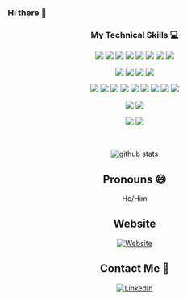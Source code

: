 ### Hi there 👋

<!--
**OhZedTee/OhZedTee** is a ✨ _special_ ✨ repository because its `README.md` (this file) appears on your GitHub profile.

Here are some ideas to get you started:

- 🔭 I’m currently working on ...
- 🌱 I’m currently learning ...
- 👯 I’m looking to collaborate on ...
- 🤔 I’m looking for help with ...
- 💬 Ask me about ...
- 📫 How to reach me: ...
- 😄 Pronouns: ...
- ⚡ Fun fact: ...
-->

<div align="center">

### My Technical Skills :computer:

<img src = "https://img.shields.io/badge/-Python-brightgreen?style=flat&logo=python"> <img src = "https://img.shields.io/badge/-Golang-white?style=flat&logo=go"> <img src="https://img.shields.io/badge/-Java-orange?style=flat&logo=java&logoColor=white"> <img src="https://img.shields.io/badge/--659ad2?style=flat&logo=c%20sharp&logoColor=ffffff"> <img src="https://img.shields.io/badge/-JavaScript-black?style=flat&logo=javascript&logoColor=eed718"> <img src="https://img.shields.io/badge/--659ad2?style=flat&logo=c&logoColor=ffffff"> <img src="https://img.shields.io/badge/-Spring Boot-4dc238?style=flat&logo=spring&logoColor=white"> <img src="https://img.shields.io/badge/-Nodejs-black?style=flat&logo=Node.js">

<img src="https://img.shields.io/badge/-Palo%20Alto%20Panorama-important?style=flat&logo=Palo%20Alto%20Software&logoColor=ffffff"> <img src="https://img.shields.io/badge/https://img.shields.io/badge/-Demisto-success"> <img src="https://img.shields.io/badge/-Cisco%20Firepower-white?style=flat&logo=Cisco&logoColor=blue"> <img src="https://img.shields.io/badge/-solarwinds-important?style=flat"> 

<img src="https://img.shields.io/badge/-Docker-informational?style=flat&logo=Docker&logoColor=white"> <img src="https://img.shields.io/badge/-Kubernetes-326CE5?style=flat&logo=Kubernetes&logoColor=white"> <img src="https://img.shields.io/badge/-Helm-277A9F?style=flat&logo=Helm&logoColor=white"> <img src="https://img.shields.io/badge/-Terraform-623CE4?style=flat&logo=Terraform&logoColor=white"> <img src="https://img.shields.io/badge/-Amazon%20Web%20Services-232F3E?style=flat&logo=Amazon%20AWS&logoColor=white"> <img src="https://img.shields.io/badge/-Google%20Cloud%20Platform-4285F4?style=flat&logo=Google%20Cloud&logoColor=white"> <img src="https://img.shields.io/badge/-Prometheus-E6522C?style=flat&logo=Prometheus&logoColor=white"> <img src="https://img.shields.io/badge/-Grafana-F46800?style=flat&logo=Grafana&logoColor=white"> <img src="https://img.shields.io/badge/-Alert%20Manager-orange?style=flat&"> 

<img src="https://img.shields.io/badge/-Redis-DC382D?style=flat&logo=Redis&logoColor=white"> <img src="https://img.shields.io/badge/-MYSQL-4d008f?style=flat&logo=MySQL&logoColor=white"> 

<img src="https://img.shields.io/badge/-Git-black?style=flat&logo=git"> <img src="https://img.shields.io/badge/-GitLab-FCA121?style=flat&logo=gitlab">


<div align="center" width="50">

<br />

![github stats](https://github-readme-stats.vercel.app/api?username=OhZedTee&show_icons=true)

## Pronouns 😄

<p>He/Him</p>

## Website

<a href="https://www.otalmor.com"><img alt="Website" src="https://img.shields.io/website?down_color=lightgrey&down_message=offline&up_color=blue&up_message=online&url=https%3A%2F%2Fotalmor.com"></a>

##  Contact Me 💬

<a href="https://www.linkedin.com/in/oritalmor/"><img alt="LinkedIn" src="https://img.shields.io/badge/LinkedIn-Ori%20Talmor-blue?style=flat-square&logo=linkedin"></a>
</div>
